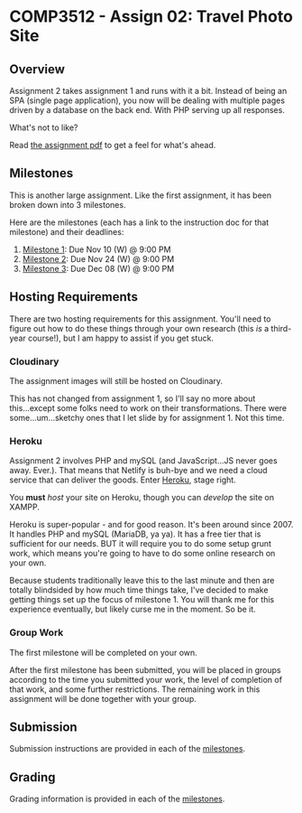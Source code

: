 # COMP3512 - Assign 02: Travel Photo Site

## Overview

Assignment 2 takes assignment 1 and runs with it a bit. Instead of being an SPA (single page application), you now will be dealing with multiple pages driven by a database on the back end. With PHP serving up all responses. 

What's not to like?

Read [the assignment pdf](comp-3512-asg-2-fall-2021-version-2.pdf) to get a feel for what's ahead.

## Milestones

This is another large assignment. Like the first assignment, it has been broken down into 3 milestones.

Here are the milestones (each has a link to the instruction doc for that milestone) and their deadlines:

1. [Milestone 1](milestone-01.md): Due Nov 10 (W) @ 9:00 PM
2. [Milestone 2](milestone-02.md): Due Nov 24 (W) @ 9:00 PM
3. [Milestone 3](milestone-03.md): Due Dec 08 (W) @ 9:00 PM

## Hosting Requirements

There are two hosting requirements for this assignment. You'll need to figure out how to do these things through your own research (this _is_ a third-year course!), but I am happy to assist if you get stuck.

### Cloudinary

The assignment images will still be hosted on Cloudinary.

This has not changed from assignment 1, so I'll say no more about this...except some folks need to work on their transformations. There were some...um...sketchy ones that I let slide by for assignment 1. Not this time.

### Heroku

Assignment 2 involves PHP and mySQL (and JavaScript...JS never goes away. Ever.). That means that Netlify is buh-bye and we need a cloud service that can deliver the goods. Enter [Heroku](https://www.heroku.com/), stage right.

You **must** _host_ your site on Heroku, though you can _develop_ the site on XAMPP. 

Heroku is super-popular - and for good reason. It's been around since 2007. It handles PHP and mySQL (MariaDB, ya ya). It has a free tier that is sufficient for our needs.  BUT it will require you to do some setup grunt work, which means you're going to have to do some online research on your own. 

Because students traditionally leave this to the last minute and then are totally blindsided by how much time things take, I've decided to make getting things set up the focus of milestone 1. You will thank me for this experience eventually, but likely curse me in the moment. So be it.

### Group Work

The first milestone will be completed on your own.

After the first milestone has been submitted, you will be placed in groups according to the time you submitted your work, the level of completion of that work, and some further restrictions. The remaining work in this assignment will be done together with your group.


## Submission

Submission instructions are provided in each of the [milestones](#milestones).

## Grading

Grading information is provided in each of the [milestones](#milestones).
